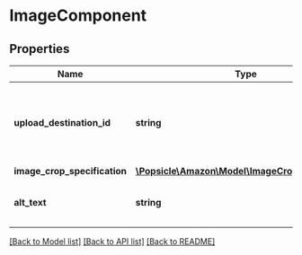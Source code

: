 # ImageComponent

## Properties
Name | Type | Description | Notes
------------ | ------------- | ------------- | -------------
**upload_destination_id** | **string** | This identifier is provided by the Selling Partner API for Uploads. | 
**image_crop_specification** | [**\Popsicle\Amazon\Model\ImageCropSpecification**](ImageCropSpecification.md) |  | 
**alt_text** | **string** | The alternative text for the image. | 

[[Back to Model list]](../../README.md#documentation-for-models) [[Back to API list]](../../README.md#documentation-for-api-endpoints) [[Back to README]](../../README.md)

